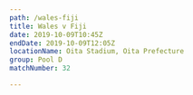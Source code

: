```yaml
---
path: /wales-fiji
title: Wales v Fiji
date: 2019-10-09T10:45Z
endDate: 2019-10-09T12:05Z
locationName: Oita Stadium, Oita Prefecture
group: Pool D
matchNumber: 32

---
```

